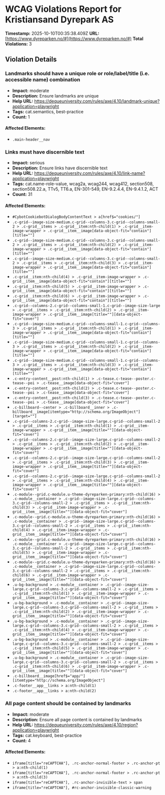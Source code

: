 # WCAG Violations Report for Kristiansand Dyrepark AS

**Timestamp:** 2025-10-10T00:35:38.409Z
**URL:** [https://www.dyreparken.no/#](https://www.dyreparken.no/#)
**Total Violations:** 3

## Violation Details

### Landmarks should have a unique role or role/label/title (i.e. accessible name) combination

- **Impact:** moderate
- **Description:** Ensure landmarks are unique
- **Help URL:** https://dequeuniversity.com/rules/axe/4.10/landmark-unique?application=playwright
- **Tags:** cat.semantics, best-practice
- **Count:** 1

#### Affected Elements:

- `.main-header__nav`

### Links must have discernible text

- **Impact:** serious
- **Description:** Ensure links have discernible text
- **Help URL:** https://dequeuniversity.com/rules/axe/4.10/link-name?application=playwright
- **Tags:** cat.name-role-value, wcag2a, wcag244, wcag412, section508, section508.22.a, TTv5, TT6.a, EN-301-549, EN-9.2.4.4, EN-9.4.1.2, ACT
- **Count:** 31

#### Affected Elements:

- `#CybotCookiebotDialogBodyContentText > a[href$="cookies/"]`
- `.c-grid--image-size-medium.c-grid--columns-3.c-grid--columns-small-2 > .c-grid__items > .c-grid__item:nth-child(1) > .c-grid__item-image-wrapper > .c-grid__item__image[data-object-fit="contain"][title=""]`
- `.c-grid--image-size-medium.c-grid--columns-3.c-grid--columns-small-2 > .c-grid__items > .c-grid__item:nth-child(2) > .c-grid__item-image-wrapper > .c-grid__item__image[data-object-fit="contain"][title=""]`
- `.c-grid--image-size-medium.c-grid--columns-3.c-grid--columns-small-2 > .c-grid__items > .c-grid__item:nth-child(3) > .c-grid__item-image-wrapper > .c-grid__item__image[data-object-fit="contain"][title=""]`
- `.c-grid__item:nth-child(4) > .c-grid__item-image-wrapper > .c-grid__item__image[data-object-fit="contain"][title=""]`
- `.c-grid__item:nth-child(5) > .c-grid__item-image-wrapper > .c-grid__item__image[data-object-fit="contain"][title=""]`
- `.c-grid__item:nth-child(6) > .c-grid__item-image-wrapper > .c-grid__item__image[data-object-fit="contain"][title=""]`
- `.c-grid--columns-2.c-grid--columns-small-1.c-grid--image-size-large > .c-grid__items > .c-grid__item:nth-child(2) > .c-grid__item-image-wrapper > .c-grid__item__image[title=""][data-object-fit="cover"]`
- `.c-grid--image-size-medium.c-grid--columns-small-1.c-grid--columns-3 > .c-grid__items > .c-grid__item:nth-child(1) > .c-grid__item-image-wrapper > .c-grid__item__image[data-object-fit="contain"][title=""]`
- `.c-grid--image-size-medium.c-grid--columns-small-1.c-grid--columns-3 > .c-grid__items > .c-grid__item:nth-child(2) > .c-grid__item-image-wrapper > .c-grid__item__image[data-object-fit="contain"][title=""]`
- `.c-grid--image-size-medium.c-grid--columns-small-1.c-grid--columns-3 > .c-grid__items > .c-grid__item:nth-child(3) > .c-grid__item-image-wrapper > .c-grid__item__image[data-object-fit="contain"][title=""]`
- `.c-entry-content__post:nth-child(1) > .c-tease.c-tease--poster.c-tease--poi > .c-tease__image[data-object-fit="cover"]`
- `.c-entry-content__post:nth-child(2) > .c-tease.c-tease--poster.c-tease--poi > .c-tease__image[data-object-fit="cover"]`
- `.c-entry-content__post:nth-child(3) > .c-tease.c-tease--poster.c-tease--poi > .c-tease__image[data-object-fit="cover"]`
- `.c-billboard--center > .c-billboard__inner > .c-billboard__image[itemtype="http://schema.org/ImageObject"][target=""]`
- `.c-grid--columns-2.c-grid--image-size-large.c-grid--columns-small-2 > .c-grid__items > .c-grid__item:nth-child(1) > .c-grid__item-image-wrapper > .c-grid__item__image[title=""][data-object-fit="cover"]`
- `.c-grid--columns-2.c-grid--image-size-large.c-grid--columns-small-2 > .c-grid__items > .c-grid__item:nth-child(2) > .c-grid__item-image-wrapper > .c-grid__item__image[title=""][data-object-fit="cover"]`
- `.c-grid--columns-2.c-grid--image-size-large.c-grid--columns-small-2 > .c-grid__items > .c-grid__item:nth-child(3) > .c-grid__item-image-wrapper > .c-grid__item__image[title=""][data-object-fit="cover"]`
- `.c-grid--columns-2.c-grid--image-size-large.c-grid--columns-small-2 > .c-grid__items > .c-grid__item:nth-child(4) > .c-grid__item-image-wrapper > .c-grid__item__image[title=""][data-object-fit="cover"]`
- `.c-module--grid.c-module.u-theme-dyreparken-primary:nth-child(16) > .c-module__container > .c-grid--image-size-large.c-grid--columns-3.c-grid--columns-small-2 > .c-grid__items > .c-grid__item:nth-child(3) > .c-grid__item-image-wrapper > .c-grid__item__image[title=""][data-object-fit="cover"]`
- `.c-module--grid.c-module.u-theme-dyreparken-primary:nth-child(16) > .c-module__container > .c-grid--image-size-large.c-grid--columns-3.c-grid--columns-small-2 > .c-grid__items > .c-grid__item:nth-child(4) > .c-grid__item-image-wrapper > .c-grid__item__image[title=""][data-object-fit="cover"]`
- `.c-module--grid.c-module.u-theme-dyreparken-primary:nth-child(16) > .c-module__container > .c-grid--image-size-large.c-grid--columns-3.c-grid--columns-small-2 > .c-grid__items > .c-grid__item:nth-child(5) > .c-grid__item-image-wrapper > .c-grid__item__image[title=""][data-object-fit="cover"]`
- `.c-module--grid.c-module.u-theme-dyreparken-primary:nth-child(16) > .c-module__container > .c-grid--image-size-large.c-grid--columns-3.c-grid--columns-small-2 > .c-grid__items > .c-grid__item:nth-child(6) > .c-grid__item-image-wrapper > .c-grid__item__image[title=""][data-object-fit="cover"]`
- `.u-bg-background > .c-module__container > .c-grid--image-size-large.c-grid--columns-3.c-grid--columns-small-2 > .c-grid__items > .c-grid__item:nth-child(1) > .c-grid__item-image-wrapper > .c-grid__item__image[title=""][data-object-fit="cover"]`
- `.u-bg-background > .c-module__container > .c-grid--image-size-large.c-grid--columns-3.c-grid--columns-small-2 > .c-grid__items > .c-grid__item:nth-child(2) > .c-grid__item-image-wrapper > .c-grid__item__image[title=""][data-object-fit="cover"]`
- `.u-bg-background > .c-module__container > .c-grid--image-size-large.c-grid--columns-3.c-grid--columns-small-2 > .c-grid__items > .c-grid__item:nth-child(4) > .c-grid__item-image-wrapper > .c-grid__item__image[title=""][data-object-fit="cover"]`
- `.u-bg-background > .c-module__container > .c-grid--image-size-large.c-grid--columns-3.c-grid--columns-small-2 > .c-grid__items > .c-grid__item:nth-child(5) > .c-grid__item-image-wrapper > .c-grid__item__image[title=""][data-object-fit="cover"]`
- `.u-bg-background > .c-module__container > .c-grid--image-size-large.c-grid--columns-3.c-grid--columns-small-2 > .c-grid__items > .c-grid__item:nth-child(6) > .c-grid__item-image-wrapper > .c-grid__item__image[title=""][data-object-fit="cover"]`
- `.c-billboard__image[href$="app/"][itemtype="http://schema.org/ImageObject"]`
- `.c-footer__app__links > a:nth-child(1)`
- `.c-footer__app__links > a:nth-child(2)`

### All page content should be contained by landmarks

- **Impact:** moderate
- **Description:** Ensure all page content is contained by landmarks
- **Help URL:** https://dequeuniversity.com/rules/axe/4.10/region?application=playwright
- **Tags:** cat.keyboard, best-practice
- **Count:** 4

#### Affected Elements:

- `iframe[title="reCAPTCHA"], .rc-anchor-normal-footer > .rc-anchor-pt > a:nth-child(1)`
- `iframe[title="reCAPTCHA"], .rc-anchor-normal-footer > .rc-anchor-pt > a:nth-child(3)`
- `iframe[title="reCAPTCHA"], .rc-anchor-invisible-text > span`
- `iframe[title="reCAPTCHA"], #rc-anchor-invisible-classic-warning`
